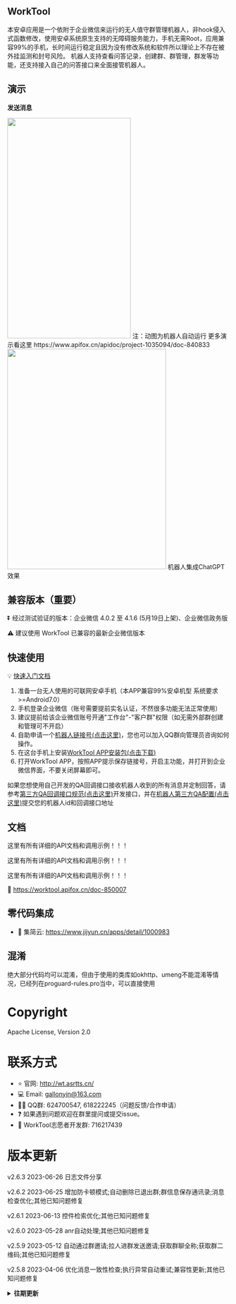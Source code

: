 ## WorkTool

本安卓应用是一个依附于企业微信来运行的无人值守群管理机器人，非hook侵入式函数修改，使用安卓系统原生支持的无障碍服务能力，手机无需Root，应用兼容99%的手机，长时间运行稳定且因为没有修改系统和软件所以理论上不存在被外挂监测和封号风险。
机器人支持查看问答记录，创建群、群管理，群发等功能，还支持接入自己的问答接口来全面接管机器人。

## 演示

**发送消息**

<img src="https://github.com/gallonyin/worktool/blob/master/images/send_message.gif"  height="500" width="280">
注：动图为机器人自动运行
更多演示看这里
https://www.apifox.cn/apidoc/project-1035094/doc-840833


<img src="https://github.com/gallonyin/worktool/blob/master/images/chatgpt.png"  height="500" width="360">
机器人集成ChatGPT效果


## 兼容版本（重要）

⏬ 经过测试验证的版本：企业微信 4.0.2 至 4.1.6 (5月19日上架)、企业微信政务版

⚠️ 建议使用 WorkTool 已兼容的最新企业微信版本

## 快速使用

💡 [快速入门文档](https://worktool.apifox.cn/)

1. 准备一台无人使用的可联网安卓手机（本APP兼容99%安卓机型 系统要求>=Android7.0）
2. 手机登录企业微信（账号需要提前实名认证，不然很多功能无法正常使用）
3. 建议提前给该企业微信账号开通"工作台"-"客户群"权限（如无需外部群创建和管理可不开启）
4. 自助申请一个[机器人链接号(点击这里)](https://wt.asrtts.cn/regist.html)，您也可以加入QQ群向管理员咨询如何操作。
5. 在这台手机上安装[WorkTool APP安装包(点击下载)](https://cdn.asrtts.cn/uploads/worktool/apk/worktool-latest.apk)
6. 打开WorkTool APP，按照APP提示保存链接号，开启主功能，并打开到企业微信界面，不要关闭屏幕即可。

如果您想使用自己开发的QA回调接口接收机器人收到的所有消息并定制回答，请参考[第三方QA回调接口规范(点击这里)](https://www.apifox.cn/apidoc/project-1035094/doc-861677)开发接口，并在[机器人第三方QA配置(点击这里)](https://www.apifox.cn/apidoc/project-1035094/api-22587884)提交您的机器人id和回调接口地址

## 文档

这里有所有详细的API文档和调用示例！！！

这里有所有详细的API文档和调用示例！！！

这里有所有详细的API文档和调用示例！！！

📝 https://worktool.apifox.cn/doc-850007

## 零代码集成

- 🤗 集简云: https://www.jijyun.cn/apps/detail/1000983

## 混淆

绝大部分代码均可以混淆，但由于使用的类库如okhttp、umeng不能混淆等情况，已经列在proguard-rules.pro当中，可以直接使用

#  Copyright

Apache License, Version 2.0

#  联系方式

- ⭐️ 官网: http://wt.asrtts.cn/
- 💻 Email: gallonyin@163.com
- 👍🏻 QQ群: 624700547, 618222245（问题反馈/合作申请）
- ❓ 如果遇到问题欢迎在群里提问或提交issue。
- 🤗 WorkTool志愿者开发群: 716217439

# 版本更新

v2.6.3 2023-06-26 日志文件分享

v2.6.2 2023-06-25 增加防卡顿模式;自动删除已退出群;群信息保存通讯录;消息检查优化;其他已知问题修复

v2.6.1 2023-06-13 控件检索优化;其他已知问题修复

v2.6.0 2023-05-28 anr自动处理;其他已知问题修复

v2.5.9 2023-05-12 自动通过群邀请;拉人进群发送邀请;获取群聊全称;获取群二维码;其他已知问题修复

v2.5.8 2023-04-06 优化消息一致性检查;执行异常自动重试;兼容性更新;其他已知问题修复

<details>
<summary><b>往期更新</b></summary>
  
v2.5.7 2023-03-15 自动通过群邀请;优化消息识别;异常环境监测;其他已知问题修复

v2.5.6 2023-02-06 兼容主流模拟器;其他已知缺陷修复

v2.5.5 2023-02-02 文件发送优化;新消息增强校验;其他已知缺陷修复

v2.5.4 2023-01-28 文件发送优化;消息列表识别优化;切换企业;其他已知缺陷修复

v2.5.3 2023-01-11 群模板兼容新版;消息类型识别优化;其他已知缺陷修复

v2.5.2 2023-01-05 返回首页缺陷修复

v2.5.1 2023-01-04 优化返回首页和回复速度;支持群二维码回调;其他已知缺陷修复

v2.4.2 2022-12-14 优化at;优化通过好友请求;其他已知缺陷修复

v2.4.1 2022-12-9 集成悬浮窗启停功能;房间检索优化;界面更新;其他已知缺陷修复

v2.4.0 2022-11-23 修改用户备注;添加待办;重要宕机缺陷修复

v2.3.3 2022-10-28 解散群;改群模板;其他已知问题优化

v2.3.1 2022-10-25 优化推送文件;特殊符号兼容;交互提示;其他已知问题修复

v2.3.0 2022-10-17 支持at多人;支持推送任意文件;支持群备注修改;交互提示优化;其他已知问题修复

v2.2.6 2022-09-16 优化搜索

v2.2.5 2022-09-15 主动加好友可改附言;移除[自动回复]前缀;群内回复@提醒;搜索更加精准;学校类企业兼容

v2.2.3 2022-08-26 兼容主动添加好友;文本匹配优化;其他已知问题优化

v2.2.1 2022-08-25 多控件类型兼容;兼容多版本系统;其他已知问题修复

v2.1.2 2022-08-18 多控件类型兼容;兼容多版本系统

v2.1 2022-08-17 真@提醒;获取未读消息优化;其他已知问题修复

v2.0 2022-08-11 全面兼容企业微信最新版本(4.0.12)和政务微信;控件搜索优化;已知问题修复

v1.3 2022-08-02 被动添加好友优化

v1.2 2022-07-11 内部群已读数过滤;避免群名重复创建;可回调获取群二维码;其他稳定性优化

v1.1 2022-06-20 大幅度提高系统稳定性和响应速度

v1.0 2022-05-27 首次可用版本更新
</details>
